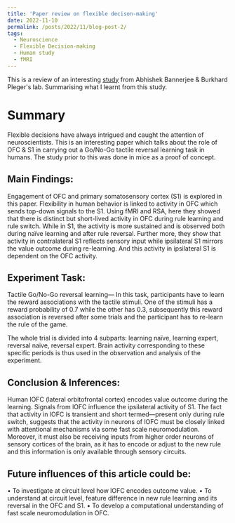 ```yaml
---
title: 'Paper review on flexible decison-making'
date: 2022-11-10
permalink: /posts/2022/11/blog-post-2/
tags:
  - Neuroscience
  - Flexible Decision-making
  - Human study
  - fMRI
---
```


This is a review of an interesting [study](https://www.biorxiv.org/content/10.1101/2022.02.02.478729v1.full) from Abhishek Bannerjee
& Burkhard Pleger's lab. Summarising what I learnt from this study.

Summary
======

Flexible decisions have always intrigued and caught the attention of neuroscientists. This is an interesting paper which talks about the role of OFC & S1 in carrying out a Go/No-Go tactile reversal learning task in humans. The study prior to this was done in mice as a proof of concept.

Main Findings:
------

Engagement of OFC and primary somatosensory cortex (S1) is explored in this paper. Flexibility in human behavior is linked to activity in OFC which sends top-down signals to the S1. Using fMRI and RSA, here they showed that there is distinct but short-lived activity in OFC during rule learning and rule switch. While in S1, the activity is more sustained and is observed both during naïve learning and after rule reversal. Further more, they show that activity in contralateral S1 reflects sensory input while ipsilateral S1 mirrors the value outcome during re-learning. And this activity in ipsilateral S1 is dependent on the OFC activity.

Experiment Task:
------

Tactile Go/No-Go reversal learning— In this task, participants have to learn the reward associations with the tactile stimuli. One of the stimuli has a reward probability of 0.7 while the other has 0.3, subsequently this reward association is reversed after some trials and the participant has to re-learn the rule of the game.

The whole trial is divided into 4 subparts: learning naïve, learning expert, reversal naïve, reversal expert. Brain activity corresponding to these specific periods is thus used in the observation and analysis of the experiment.

Conclusion & Inferences:
------
Human lOFC (lateral orbitofrontal cortex) encodes value outcome during the learning. Signals from lOFC influence the ipsilateral activity of S1. The fact that activity in lOFC is transient and short termed—present only during rule switch, suggests that the activity in neurons of lOFC must be closely linked with attentional mechanisms via some fast scale neuromodulation. Moreover, it must also be receiving inputs from higher order neurons of sensory cortices of the brain, as it has to encode or adjust to the new rule and this information is only available through sensory circuits.

Future influences of this article could be:
------

•	To investigate at circuit level how lOFC encodes outcome value.
•	To understand at circuit level, feature difference in new rule learning and its reversal in the OFC and S1.
•	To develop a computational understanding of fast scale neuromodulation in OFC.
